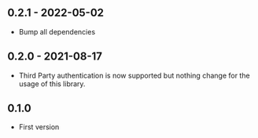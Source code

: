 ## 0.2.1 - 2022-05-02

- Bump all dependencies

## 0.2.0 - 2021-08-17

- Third Party authentication is now supported but nothing change for the usage of this library.

## 0.1.0

- First version
